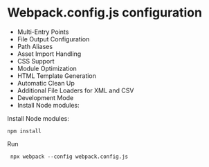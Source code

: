 # Webpack.config.js configuration

- Multi-Entry Points
- File Output Configuration
- Path Aliases
- Asset Import Handling
- CSS Support
- Module Optimization
- HTML Template Generation
- Automatic Clean Up
- Additional File Loaders for XML and CSV
- Development Mode
- Install Node modules:

Install Node modules:
```
npm install
```

Run
```
 npx webpack --config webpack.config.js
```
